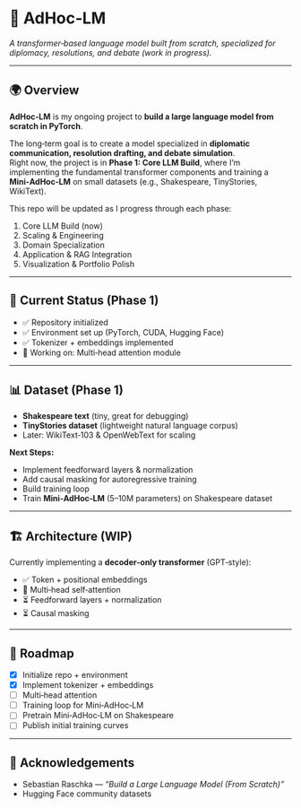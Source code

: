 # 📝 AdHoc‑LM
*A transformer‑based language model built from scratch, specialized for diplomacy, resolutions, and debate (work in progress).*

---

## 🌍 Overview
**AdHoc‑LM** is my ongoing project to **build a large language model from scratch in PyTorch**.  

The long‑term goal is to create a model specialized in **diplomatic communication, resolution drafting, and debate simulation**.  
Right now, the project is in **Phase 1: Core LLM Build**, where I’m implementing the fundamental transformer components and training a **Mini‑AdHoc‑LM** on small datasets (e.g., Shakespeare, TinyStories, WikiText).  

This repo will be updated as I progress through each phase:  
1. Core LLM Build (now)  
2. Scaling & Engineering  
3. Domain Specialization  
4. Application & RAG Integration  
5. Visualization & Portfolio Polish  

---

## 🔹 Current Status (Phase 1)
- ✅ Repository initialized  
- ✅ Environment set up (PyTorch, CUDA, Hugging Face)  
- ✅ Tokenizer + embeddings implemented  
- 🚧 Working on: Multi‑head attention module  

---

## 📊 Dataset (Phase 1)
- **Shakespeare text** (tiny, great for debugging)  
- **TinyStories dataset** (lightweight natural language corpus)  
- Later: WikiText‑103 & OpenWebText for scaling  

**Next Steps:**  
- Implement feedforward layers & normalization  
- Add causal masking for autoregressive training  
- Build training loop  
- Train **Mini‑AdHoc‑LM** (5–10M parameters) on Shakespeare dataset  

---

## 🏗️ Architecture (WIP)
Currently implementing a **decoder‑only transformer** (GPT‑style):  
- ✅ Token + positional embeddings  
- 🚧 Multi‑head self‑attention  
- ⏳ Feedforward layers + normalization  
- ⏳ Causal masking  

---

## 🧩 Roadmap
- [x] Initialize repo + environment  
- [x] Implement tokenizer + embeddings  
- [ ] Multi‑head attention  
- [ ] Training loop for Mini‑AdHoc‑LM  
- [ ] Pretrain Mini‑AdHoc‑LM on Shakespeare  
- [ ] Publish initial training curves  

---

## 🙌 Acknowledgements
- Sebastian Raschka — *“Build a Large Language Model (From Scratch)”*  
- Hugging Face community datasets  